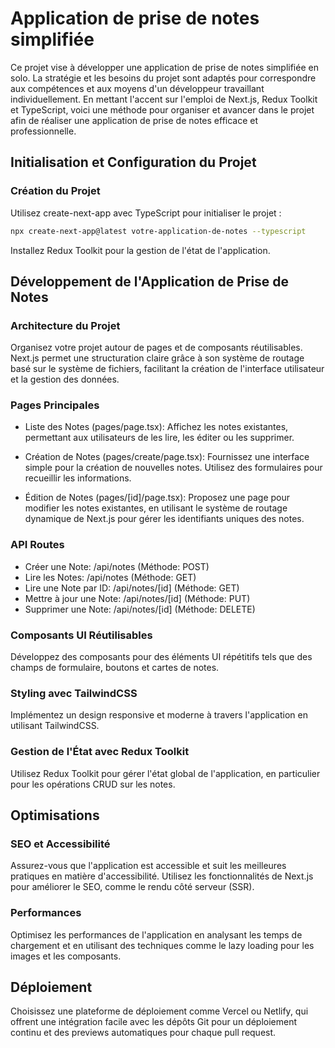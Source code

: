 # Application de prise de notes simplifiée
Ce projet vise à développer une application de prise de notes simplifiée en solo. La stratégie et les besoins du projet sont adaptés pour correspondre aux compétences et aux moyens d'un développeur travaillant individuellement. En mettant l'accent sur l'emploi de Next.js, Redux Toolkit et TypeScript, voici une méthode pour organiser et avancer dans le projet afin de réaliser une application de prise de notes efficace et professionnelle.

## Initialisation et Configuration du Projet
### Création du Projet
Utilisez create-next-app avec TypeScript pour initialiser le projet :

```bash
npx create-next-app@latest votre-application-de-notes --typescript
```
Installez Redux Toolkit pour la gestion de l'état de l'application.

## Développement de l'Application de Prise de Notes
### Architecture du Projet
Organisez votre projet autour de pages et de composants réutilisables. Next.js permet une structuration claire grâce à son système de routage basé sur le système de fichiers, facilitant la création de l'interface utilisateur et la gestion des données.

### Pages Principales
* Liste des Notes (pages/page.tsx): Affichez les notes existantes, permettant aux utilisateurs de les lire, les éditer ou les supprimer.

* Création de Notes (pages/create/page.tsx): Fournissez une interface simple pour la création de nouvelles notes. Utilisez des formulaires pour recueillir les informations.

* Édition de Notes (pages/[id]/page.tsx): Proposez une page pour modifier les notes existantes, en utilisant le système de routage dynamique de Next.js pour gérer les identifiants uniques des notes.

### API Routes
* Créer une Note: /api/notes (Méthode: POST)
* Lire les Notes: /api/notes (Méthode: GET)
* Lire une Note par ID: /api/notes/[id] (Méthode: GET)
* Mettre à jour une Note: /api/notes/[id] (Méthode: PUT)
* Supprimer une Note: /api/notes/[id] (Méthode: DELETE)
### Composants UI Réutilisables
Développez des composants pour des éléments UI répétitifs tels que des champs de formulaire, boutons et cartes de notes.

### Styling avec TailwindCSS
Implémentez un design responsive et moderne à travers l'application en utilisant TailwindCSS.

### Gestion de l'État avec Redux Toolkit
Utilisez Redux Toolkit pour gérer l'état global de l'application, en particulier pour les opérations CRUD sur les notes.

## Optimisations
### SEO et Accessibilité
Assurez-vous que l'application est accessible et suit les meilleures pratiques en matière d'accessibilité. Utilisez les fonctionnalités de Next.js pour améliorer le SEO, comme le rendu côté serveur (SSR).

### Performances
Optimisez les performances de l'application en analysant les temps de chargement et en utilisant des techniques comme le lazy loading pour les images et les composants.

## Déploiement
Choisissez une plateforme de déploiement comme Vercel ou Netlify, qui offrent une intégration facile avec les dépôts Git pour un déploiement continu et des previews automatiques pour chaque pull request.
